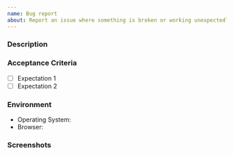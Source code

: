 ```yaml
---
name: Bug report
about: Report an issue where something is broken or working unexpectedly
---
```


### Description

<!--
Describe the issue.
Link to any additional open or closed issues that may pertain to this bug.
Add steps to reproduce if possible.
 -->

### Acceptance Criteria

<!-- What do you expect to happen? -->
<!-- ie. "Link to Register opens in a new tab" -->

- [ ] Expectation 1
- [ ] Expectation 2

### Environment

- Operating System:
- Browser:

### Screenshots
